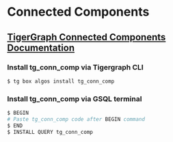 # Connected Components
## [TigerGraph Connected Components Documentation](https://docs.tigergraph.com/tigergraph-platform-overview/graph-algorithm-library#connected-components)

### Install tg_conn_comp via Tigergraph CLI

```bash
$ tg box algos install tg_conn_comp
```

### Install tg_conn_comp via GSQL terminal

```bash
$ BEGIN
# Paste tg_conn_comp code after BEGIN command
$ END 
$ INSTALL QUERY tg_conn_comp
```